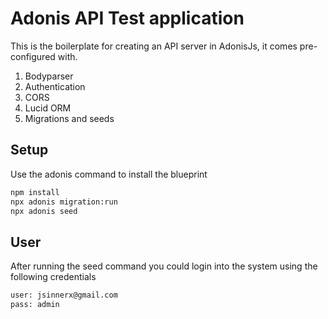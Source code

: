 # Adonis API Test application

This is the boilerplate for creating an API server in AdonisJs, it comes pre-configured with.

1. Bodyparser
2. Authentication
3. CORS
4. Lucid ORM
5. Migrations and seeds

## Setup

Use the adonis command to install the blueprint

```bash
npm install
npx adonis migration:run
npx adonis seed
```

## User

After running the seed command you could login into the system using the following credentials

```bash
user: jsinnerx@gmail.com
pass: admin
```
